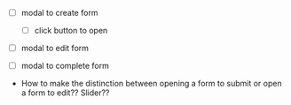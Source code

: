 - [ ] modal to create form
  - [ ] click button to open
- [ ] modal to edit form
- [ ] modal to complete form


- How to make the distinction between opening a form to submit or open a form to edit?? Slider??


